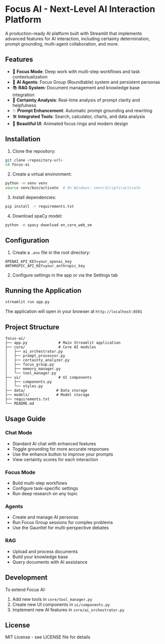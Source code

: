 # Focus AI - Next-Level AI Interaction Platform

A production-ready AI platform built with Streamlit that implements advanced features for AI interaction, including certainty determination, prompt grounding, multi-agent collaboration, and more.

## Features

- 🎯 **Focus Mode**: Deep work with multi-step workflows and task contextualization
- 🤖 **AI Agents**: Focus Group (Roundtable) system and persistent personas
- 📚 **RAG System**: Document management and knowledge base integration
- 🧠 **Certainty Analysis**: Real-time analysis of prompt clarity and helpfulness
- ✨ **Prompt Enhancement**: Automatic prompt grounding and rewriting
- 🛠️ **Integrated Tools**: Search, calculator, charts, and data analysis
- 🎨 **Beautiful UI**: Animated focus rings and modern design

## Installation

1. Clone the repository:
```bash
git clone <repository-url>
cd focus-ai
```

2. Create a virtual environment:
```bash
python -m venv venv
source venv/bin/activate  # On Windows: venv\Scripts\activate
```

3. Install dependencies:
```bash
pip install -r requirements.txt
```

4. Download spaCy model:
```bash
python -m spacy download en_core_web_sm
```

## Configuration

1. Create a `.env` file in the root directory:
```
OPENAI_API_KEY=your_openai_key
ANTHROPIC_API_KEY=your_anthropic_key
```

2. Configure settings in the app or via the Settings tab

## Running the Application

```bash
streamlit run app.py
```

The application will open in your browser at `http://localhost:8501`

## Project Structure

```
focus-ai/
├── app.py              # Main Streamlit application
├── core/               # Core AI modules
│   ├── ai_orchestrator.py
│   ├── prompt_processor.py
│   ├── certainty_analyzer.py
│   ├── focus_group.py
│   ├── memory_manager.py
│   └── tool_manager.py
├── ui/                 # UI components
│   ├── components.py
│   └── styles.py
├── data/              # Data storage
├── models/            # Model storage
├── requirements.txt
└── README.md
```

## Usage Guide

### Chat Mode
- Standard AI chat with enhanced features
- Toggle grounding for more accurate responses
- Use the enhance button to improve your prompts
- View certainty scores for each interaction

### Focus Mode
- Build multi-step workflows
- Configure task-specific settings
- Run deep research on any topic

### Agents
- Create and manage AI personas
- Run Focus Group sessions for complex problems
- Use the Gauntlet for multi-perspective debates

### RAG
- Upload and process documents
- Build your knowledge base
- Query documents with AI assistance

## Development

To extend Focus AI:

1. Add new tools in `core/tool_manager.py`
2. Create new UI components in `ui/components.py`
3. Implement new AI features in `core/ai_orchestrator.py`

## License

MIT License - see LICENSE file for details
